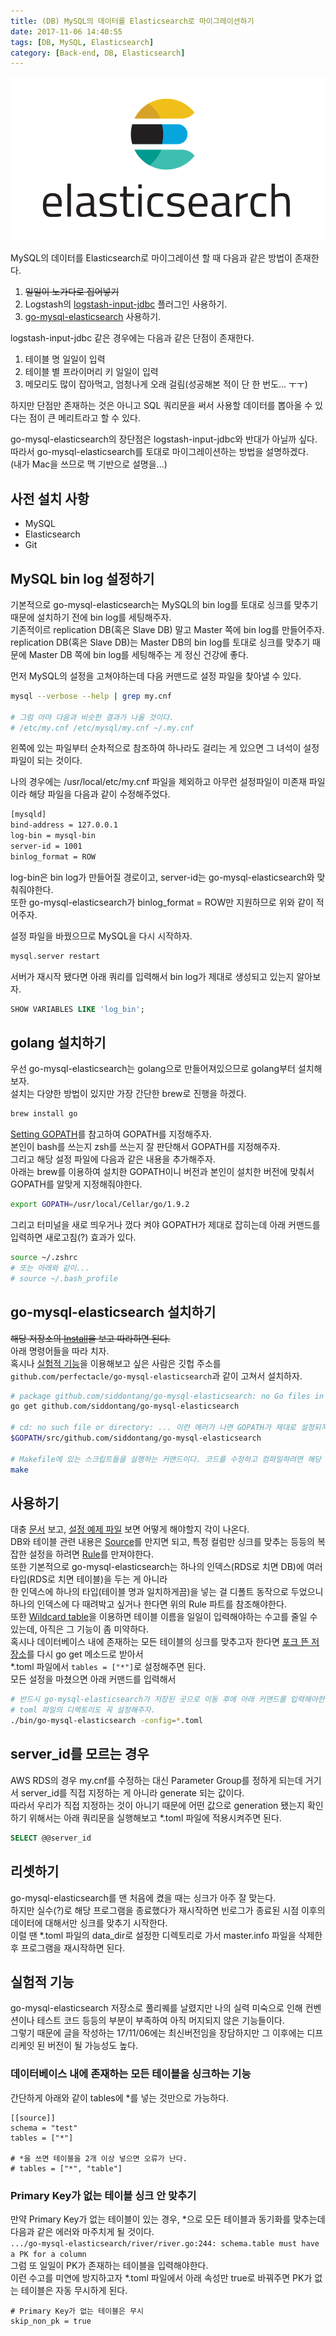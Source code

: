 ```yaml
---
title: (DB) MySQL의 데이터를 Elasticsearch로 마이그레이션하기
date: 2017-11-06 14:40:55
tags: [DB, MySQL, Elasticsearch]
category: [Back-end, DB, Elasticsearch]
---
```

![](mysql-to-elasitcsearch/thumb.png)

MySQL의 데이터를 Elasticsearch로 마이그레이션 할 때 다음과 같은 방법이 존재한다.  
1. ~~일일이 노가다로 집어넣기~~
2. Logstash의 [logstash-input-jdbc](https://www.elastic.co/guide/en/logstash/current/plugins-inputs-jdbc.html) 플러그인 사용하기.  
3. [go-mysql-elasticsearch](https://github.com/siddontang/go-mysql-elasticsearch) 사용하기.  

logstash-input-jdbc 같은 경우에는 다음과 같은 단점이 존재한다.  
1. 테이블 명 일일이 입력  
2. 테이블 별 프라이머리 키 일일이 입력  
3. 메모리도 많이 잡아먹고, 엄청나게 오래 걸림(성공해본 적이 단 한 번도... ㅜㅜ)

하지만 단점만 존재하는 것은 아니고 SQL 쿼리문을 써서 사용할 데이터를 뽑아올 수 있다는 점이 큰 메리트라고 할 수 있다.  

go-mysql-elasticsearch의 장단점은 logstash-input-jdbc와 반대가 아닐까 싶다.  
따라서 go-mysql-elasticsearch를 토대로 마이그레이션하는 방법을 설명하겠다.  
(내가 Mac을 쓰므로 맥 기반으로 설명을...)

## 사전 설치 사항
* MySQL  
* Elasticsearch  
* Git

## MySQL bin log 설정하기
기본적으로 go-mysql-elasticsearch는 MySQL의 bin log를 토대로 싱크를 맞추기 때문에 설치하기 전에 bin log를 세팅해주자.  
기존적이르 replication DB(혹은 Slave DB) 말고 Master 쪽에 bin log를 만들어주자.  
replication DB(혹은 Slave DB)는 Master DB의 bin log를 토대로 싱크를 맞추기 때문에 Master DB 쪽에 bin log를 세팅해주는 게 정신 건강에 좋다.  

먼저 MySQL의 설정을 고쳐야하는데 다음 커맨드로 설정 파일을 찾아낼 수 있다.  
```bash
mysql --verbose --help | grep my.cnf

# 그럼 아마 다음과 비슷한 결과가 나올 것이다.
# /etc/my.cnf /etc/mysql/my.cnf ~/.my.cnf
```
왼쪽에 있는 파일부터 순차적으로 참조하여 하나라도 걸리는 게 있으면 그 녀석이 설정 파일이 되는 것이다.  

나의 경우에는 /usr/local/etc/my.cnf 파일을 제외하고 아무런 설정파일이 미존재 파일이라 해당 파일을 다음과 같이 수정해주었다.  
```bash
[mysqld]
bind-address = 127.0.0.1
log-bin = mysql-bin
server-id = 1001
binlog_format = ROW
```
log-bin은 bin log가 만들어질 경로이고, server-id는 go-mysql-elasticsearch와 맞춰줘야한다.  
또한 go-mysql-elasticsearch가 binlog_format = ROW만 지원하므로 위와 같이 적어주자.  

설정 파일을 바꿨으므로 MySQL을 다시 시작하자.  
```bash
mysql.server restart
```

서버가 재시작 됐다면 아래 쿼리를 입력해서 bin log가 제대로 생성되고 있는지 알아보자.  
```sql
SHOW VARIABLES LIKE 'log_bin';
```

## golang 설치하기
우선 go-mysql-elasticsearch는 golang으로 만들어져있으므로 golang부터 설치해보자.  
설치는 다양한 방법이 있지만 가장 간단한 brew로 진행을 하겠다.    
```bash
brew install go
```

[Setting GOPATH](https://github.com/golang/go/wiki/Setting-GOPATH)를 참고하여 GOPATH를 지정해주자.  
본인이 bash를 쓰는지 zsh를 쓰는지 잘 판단해서 GOPATH를 지정해주자.  
그리고 해당 설정 파일에 다음과 같은 내용을 추가해주자.  
아래는 brew를 이용하여 설치한 GOPATH이니 버전과 본인이 설치한 버전에 맞춰서 GOPATH를 알맞게 지정해줘야한다.  
```bash
export GOPATH=/usr/local/Cellar/go/1.9.2
```

그리고 터미널을 새로 띄우거나 껐다 켜야 GOPATH가 제대로 잡히는데 아래 커맨드를 입력하면 새로고침(?) 효과가 있다.  
```bash
source ~/.zshrc
# 또는 아래와 같이...
# source ~/.bash_profile
```

## go-mysql-elasticsearch 설치하기  
~~해당 저장소의 [Install](https://github.com/siddontang/go-mysql-elasticsearch#install)을 보고 따라하면 된다.~~  
아래 명령어들을 따라 치자.  
혹시나 [실험적 기능](#실험적-기능)을 이용해보고 싶은 사람은 깃헙 주소를 `github.com/perfectacle/go-mysql-elasticsearch`과 같이 고쳐서 설치하자.  
```bash
# package github.com/siddontang/go-mysql-elasticsearch: no Go files in ... 이런 에러가 나면 무시해주자.
go get github.com/siddontang/go-mysql-elasticsearch

# cd: no such file or directory: ... 이런 에러가 나면 GOPATH가 제대로 설정되지 않은 것이니 PATH를 다시 잡거나 터미널을 다시 열고 시도해보자.
$GOPATH/src/github.com/siddontang/go-mysql-elasticsearch

# Makefile에 있는 스크립트들을 실행하는 커맨드이다. 코드를 수정하고 컴파일하려면 해당 커맨드를 실행해야한다.
make
```

## 사용하기  
대충 [문서](https://github.com/siddontang/go-mysql-elasticsearch#how-to-use) 보고, [설정 예제 파일](https://github.com/siddontang/go-mysql-elasticsearch/blob/master/etc/river.toml) 보면 어떻게 해야할지 각이 나온다.  
DB와 테이블 관련 내용은 [Source](https://github.com/siddontang/go-mysql-elasticsearch#source)를 만지면 되고, 특정 컬럼만 싱크를 맞추는 등등의 복잡한 설정을 하려면 [Rule](https://github.com/siddontang/go-mysql-elasticsearch#rule)를 만져야한다.   
또한 기본적으로 go-mysql-elasticsearch는 하나의 인덱스(RDS로 치면 DB)에 여러 타입(RDS로 치면 테이블)을 두는 게 아니라  
한 인덱스에 하나의 타입(테이블 명과 일치하게끔)을 넣는 걸 디폴트 동작으로 두었으니 하나의 인덱스에 다 때려박고 싶거나 한다면 위의 Rule 파트를 참조해야한다.  
또한 [Wildcard table](https://github.com/siddontang/go-mysql-elasticsearch#wildcard-table)을 이용하면 테이블 이름을 일일이 입력해야하는 수고를 줄일 수 있는데, 아직은 그 기능이 좀 미약하다.  
혹시나 데이터베이스 내에 존재하는 모든 테이블의 싱크를 맞추고자 한다면 [포크 뜬 저장소](https://github.com/perfectacle/go-mysql-elasticsearch)를 다시 go get 메소드로 받아서  
*.toml 파일에서 `tables = ["*"]`로 설정해주면 된다.  
모든 설정을 마쳤으면 아래 커맨드를 입력해서 

```bash
# 반드시 go-mysql-elasticsearch가 저장된 곳으로 이동 후에 아래 커맨드를 입력해야한다.
# toml 파일의 디렉토리도 꼭 설정해주자.
./bin/go-mysql-elasticsearch -config=*.toml
```

## server_id를 모르는 경우
AWS RDS의 경우 my.cnf를 수정하는 대신 Parameter Group를 정하게 되는데 거기서 server_id를 직접 지정하는 게 아니라 generate 되는 값이다.  
따라서 우리가 직접 지정하는 것이 아니기 때문에 어떤 값으로 generation 됐는지 확인하기 위해서는 아래 쿼리문을 실행해보고 *.toml 파일에 적용시켜주면 된다.  
```sql
SELECT @@server_id
```

## 리셋하기
go-mysql-elasticsearch를 맨 처음에 켰을 때는 싱크가 아주 잘 맞는다.  
하지만 실수(?)로 해당 프로그램을 종료했다가 재시작하면 빈로그가 종료된 시점 이후의 데이터에 대해서만 싱크를 맞추기 시작한다.  
이럴 땐 *.toml 파일의 data_dir로 설정한 디렉토리로 가서 master.info 파일을 삭제한 후 프로그램을 재시작하면 된다.  

## 실험적 기능
go-mysql-elasticsearch 저장소로 풀리퀘를 날렸지만 나의 실력 미숙으로 인해 컨벤션이나 테스트 코드 등등의 부분이 부족하여 아직 머지되지 않은 기능들이다.  
그렇기 때문에 글을 작성하는 17/11/06에는 최신버전임을 장담하지만 그 이후에는 디프리케잇 된 버전이 될 가능성도 높다.  

### 데이터베이스 내에 존재하는 모든 테이블을 싱크하는 기능
간단하게 아래와 같이 tables에 *를 넣는 것만으로 가능하다.  
```
[[source]]
schema = "test"
tables = ["*"]

# *을 쓰면 테이블을 2개 이상 넣으면 오류가 난다.
# tables = ["*", "table"]
```

### Primary Key가 없는 테이블 싱크 안 맞추기
만약 Primary Key가 없는 테이블이 있는 경우, *으로 모든 테이블과 동기화를 맞추는데 다음과 같은 에러와 마주치게 될 것이다.  
`.../go-mysql-elasticsearch/river/river.go:244: schema.table must have a PK for a column`  
그럼 또 일일이 PK가 존재하는 테이블을 입력해야한다.  
이런 수고를 미연에 방지하고자 *.toml 파일에서 아래 속성만 true로 바꿔주면 PK가 없는 테이블은 자동 무시하게 된다.  
```
# Primary Key가 없는 테이블은 무시
skip_non_pk = true
```
